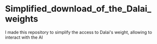 # Simplified_download_of_the_Dalai_weights
I made this repository to simplify the access to Dalai's weight, allowing to interact with the AI
